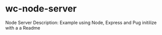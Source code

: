 # wc-node-server
Node Server
Description: Example using Node, Express and Pug initilize with a a Readme
